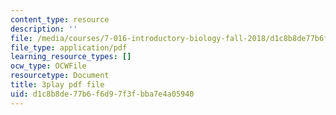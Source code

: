 ```yaml
---
content_type: resource
description: ''
file: /media/courses/7-016-introductory-biology-fall-2018/d1c8b8de77b6f6d97f3fbba7e4a05940_kVu37T6sB_E.pdf
file_type: application/pdf
learning_resource_types: []
ocw_type: OCWFile
resourcetype: Document
title: 3play pdf file
uid: d1c8b8de-77b6-f6d9-7f3f-bba7e4a05940
---
```

